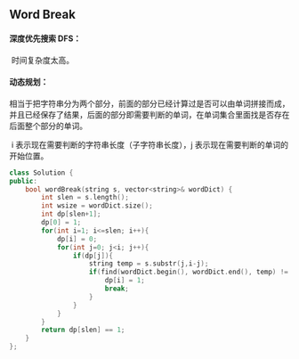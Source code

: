 ## Word Break

#### 深度优先搜索 DFS：

​		时间复杂度太高。

#### 动态规划：

​		相当于把字符串分为两个部分，前面的部分已经计算过是否可以由单词拼接而成，并且已经保存了结果，后面的部分即需要判断的单词，在单词集合里面找是否存在后面整个部分的单词。

​		i 表示现在需要判断的字符串长度（子字符串长度），j 表示现在需要判断的单词的开始位置。

```c++
class Solution {
public:
    bool wordBreak(string s, vector<string>& wordDict) {
        int slen = s.length();
        int wsize = wordDict.size();
        int dp[slen+1];
        dp[0] = 1;
        for(int i=1; i<=slen; i++){
            dp[i] = 0;
            for(int j=0; j<i; j++){
                if(dp[j]){
                    string temp = s.substr(j,i-j);
                    if(find(wordDict.begin(), wordDict.end(), temp) != wordDict.end()){
                        dp[i] = 1;
                        break;                        
                    }
                }
            }
        }
        return dp[slen] == 1;
    }
};
```


